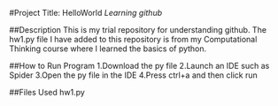#Project Title: HelloWorld
*Learning github*

##Description
This is my trial repository for understanding github. The hw1.py file I have added to this repository is from my Computational Thinking course where I learned the basics of python.

##How to Run Program
1.Download the py file
2.Launch an IDE such as Spider
3.Open the py file in the IDE
4.Press ctrl+a and then click run

##Files Used
hw1.py



